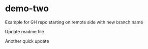 # demo-two
Example for GH repo starting on remote side with new branch name
 
Update readme file

Another quick update

